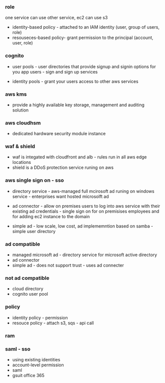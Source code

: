 ### role
one service can use other service, ec2 can use s3

- identity-based policy - attached to an IAM identity (user, group of users, role)
- resouseces-based policy- grant permission to the principal (account, user, role)

### cognito
- user pools - user directories that provide signup and signin options for you app users - sign and sign up services

- identity pools - grant your users access to other aws services

### aws kms
- provide a highly available key storage, management  and auditing solution 

### aws cloudhsm
- dedicated hardware security module instance

### waf & shield
- waf is integated with cloudfront and alb - rules run in all aws edge locations
- shield is a DDoS protection service runing on aws

### aws single sign on - sso
- directory service - aws-managed full mcirosoft ad runing on windows service - enterprises want hosted microsolft ad 

- ad connector - allow on premises users to log into aws service with their existing ad credentials - single sign on for on premisises employees and for adding ec2 instance to the domain

- simple ad - low scale, low cost, ad implememntion based on samba - simple user directory

### ad compatible
- managed microsoft ad - directory service for microsoft active directory
- ad connector
- simple ad - does not support trust - uses ad connecter

### not ad compatible
- cloud directory
- cognito user pool

### policy
- identity policy - permission
- resouce policy - attach s3, sqs - api call


### ram

### saml - sso
- using existing identities
- account-level permission
- saml
- gsuit office 365
